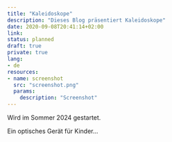 ```yaml
---
title: "Kaleidoskope"
description: "Dieses Blog präsentiert Kaleidoskope"
date: 2020-09-08T20:41:14+02:00
link:
status: planned
draft: true
private: true
lang:
- de
resources:
- name: screenshot
  src: "screenshot.png"
  params:
    description: "Screenshot"
---
```

Wird im Sommer 2024 gestartet.

Ein optisches Gerät für Kinder...
